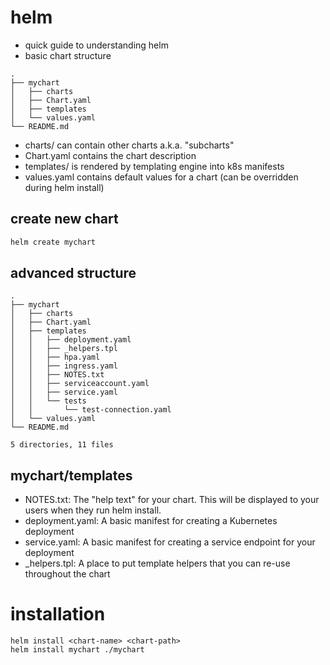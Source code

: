 # helm
* quick guide to understanding helm
* basic chart structure
```
.
├── mychart
│   ├── charts
│   ├── Chart.yaml
│   ├── templates
│   └── values.yaml
└── README.md
```
* charts/ can contain other charts a.k.a. "subcharts"
* Chart.yaml contains the chart description
* templates/ is rendered by templating engine into k8s manifests
* values.yaml contains default values for a chart (can be overridden during helm install)

## create new chart
```sh
helm create mychart
```

## advanced structure
```
.
├── mychart
│   ├── charts
│   ├── Chart.yaml
│   ├── templates
│   │   ├── deployment.yaml
│   │   ├── _helpers.tpl
│   │   ├── hpa.yaml
│   │   ├── ingress.yaml
│   │   ├── NOTES.txt
│   │   ├── serviceaccount.yaml
│   │   ├── service.yaml
│   │   └── tests
│   │       └── test-connection.yaml
│   └── values.yaml
└── README.md

5 directories, 11 files
```
## mychart/templates
* NOTES.txt: The "help text" for your chart. This will be displayed to your users when they run helm install.
* deployment.yaml: A basic manifest for creating a Kubernetes deployment
* service.yaml: A basic manifest for creating a service endpoint for your deployment
* _helpers.tpl: A place to put template helpers that you can re-use throughout the chart

# installation
```
helm install <chart-name> <chart-path>
helm install mychart ./mychart
```
